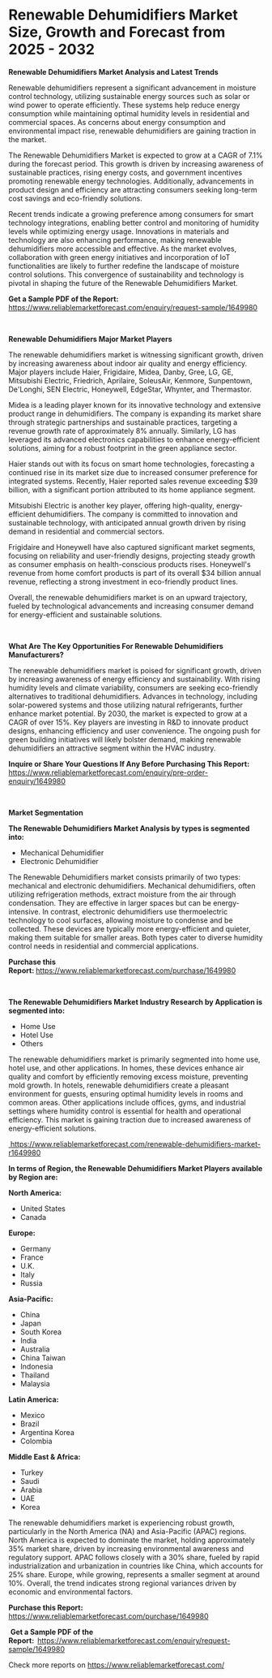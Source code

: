 <p><h1>Renewable Dehumidifiers Market Size, Growth and Forecast from 2025 - 2032</h1></p><p><strong>Renewable Dehumidifiers Market Analysis and Latest Trends</strong></p>
<p><p>Renewable dehumidifiers represent a significant advancement in moisture control technology, utilizing sustainable energy sources such as solar or wind power to operate efficiently. These systems help reduce energy consumption while maintaining optimal humidity levels in residential and commercial spaces. As concerns about energy consumption and environmental impact rise, renewable dehumidifiers are gaining traction in the market.</p><p>The Renewable Dehumidifiers Market is expected to grow at a CAGR of 7.1% during the forecast period. This growth is driven by increasing awareness of sustainable practices, rising energy costs, and government incentives promoting renewable energy technologies. Additionally, advancements in product design and efficiency are attracting consumers seeking long-term cost savings and eco-friendly solutions.</p><p>Recent trends indicate a growing preference among consumers for smart technology integrations, enabling better control and monitoring of humidity levels while optimizing energy usage. Innovations in materials and technology are also enhancing performance, making renewable dehumidifiers more accessible and effective. As the market evolves, collaboration with green energy initiatives and incorporation of IoT functionalities are likely to further redefine the landscape of moisture control solutions. This convergence of sustainability and technology is pivotal in shaping the future of the Renewable Dehumidifiers Market.</p></p>
<p><strong>Get a Sample PDF of the Report:&nbsp;</strong> <a href="https://www.reliablemarketforecast.com/enquiry/request-sample/1649980?utm_campaign=3567&utm_medium=2&utm_source=Github&utm_content=ia&utm_term=23032025&utm_id=renewable-dehumidifiers">https://www.reliablemarketforecast.com/enquiry/request-sample/1649980</a></p>
<p>&nbsp;</p>
<p><strong>Renewable Dehumidifiers Major Market Players</strong></p>
<p><p>The renewable dehumidifiers market is witnessing significant growth, driven by increasing awareness about indoor air quality and energy efficiency. Major players include Haier, Frigidaire, Midea, Danby, Gree, LG, GE, Mitsubishi Electric, Friedrich, Aprilaire, SoleusAir, Kenmore, Sunpentown, De'Longhi, SEN Electric, Honeywell, EdgeStar, Whynter, and Thermastor.</p><p>Midea is a leading player known for its innovative technology and extensive product range in dehumidifiers. The company is expanding its market share through strategic partnerships and sustainable practices, targeting a revenue growth rate of approximately 8% annually. Similarly, LG has leveraged its advanced electronics capabilities to enhance energy-efficient solutions, aiming for a robust footprint in the green appliance sector.</p><p>Haier stands out with its focus on smart home technologies, forecasting a continued rise in its market size due to increased consumer preference for integrated systems. Recently, Haier reported sales revenue exceeding $39 billion, with a significant portion attributed to its home appliance segment.</p><p>Mitsubishi Electric is another key player, offering high-quality, energy-efficient dehumidifiers. The company is committed to innovation and sustainable technology, with anticipated annual growth driven by rising demand in residential and commercial sectors.</p><p>Frigidaire and Honeywell have also captured significant market segments, focusing on reliability and user-friendly designs, projecting steady growth as consumer emphasis on health-conscious products rises. Honeywell's revenue from home comfort products is part of its overall $34 billion annual revenue, reflecting a strong investment in eco-friendly product lines.</p><p>Overall, the renewable dehumidifiers market is on an upward trajectory, fueled by technological advancements and increasing consumer demand for energy-efficient and sustainable solutions.</p></p>
<p>&nbsp;</p>
<p><strong>What Are The Key Opportunities For Renewable Dehumidifiers Manufacturers?</strong></p>
<p><p>The renewable dehumidifiers market is poised for significant growth, driven by increasing awareness of energy efficiency and sustainability. With rising humidity levels and climate variability, consumers are seeking eco-friendly alternatives to traditional dehumidifiers. Advances in technology, including solar-powered systems and those utilizing natural refrigerants, further enhance market potential. By 2030, the market is expected to grow at a CAGR of over 15%. Key players are investing in R&D to innovate product designs, enhancing efficiency and user convenience. The ongoing push for green building initiatives will likely bolster demand, making renewable dehumidifiers an attractive segment within the HVAC industry.</p></p>
<p><strong>Inquire or Share Your Questions If Any Before Purchasing This Report:</strong> <a href="https://www.reliablemarketforecast.com/enquiry/pre-order-enquiry/1649980?utm_campaign=3567&utm_medium=2&utm_source=Github&utm_content=ia&utm_term=23032025&utm_id=renewable-dehumidifiers">https://www.reliablemarketforecast.com/enquiry/pre-order-enquiry/1649980</a></p>
<p>&nbsp;</p>
<p><strong>Market Segmentation</strong></p>
<p><strong>The Renewable Dehumidifiers Market Analysis by types is segmented into:</strong></p>
<p><ul><li>Mechanical Dehumidifier</li><li>Electronic Dehumidifier</li></ul></p>
<p><p>The Renewable Dehumidifiers market consists primarily of two types: mechanical and electronic dehumidifiers. Mechanical dehumidifiers, often utilizing refrigeration methods, extract moisture from the air through condensation. They are effective in larger spaces but can be energy-intensive. In contrast, electronic dehumidifiers use thermoelectric technology to cool surfaces, allowing moisture to condense and be collected. These devices are typically more energy-efficient and quieter, making them suitable for smaller areas. Both types cater to diverse humidity control needs in residential and commercial applications.</p></p>
<p><strong>Purchase this Report:&nbsp;</strong><a href="https://www.reliablemarketforecast.com/purchase/1649980?utm_campaign=3567&utm_medium=2&utm_source=Github&utm_content=ia&utm_term=23032025&utm_id=renewable-dehumidifiers">https://www.reliablemarketforecast.com/purchase/1649980</a></p>
<p>&nbsp;</p>
<p><strong>The Renewable Dehumidifiers Market Industry Research by Application is segmented into:</strong></p>
<p><ul><li>Home Use</li><li>Hotel Use</li><li>Others</li></ul></p>
<p><p>The renewable dehumidifiers market is primarily segmented into home use, hotel use, and other applications. In homes, these devices enhance air quality and comfort by efficiently removing excess moisture, preventing mold growth. In hotels, renewable dehumidifiers create a pleasant environment for guests, ensuring optimal humidity levels in rooms and common areas. Other applications include offices, gyms, and industrial settings where humidity control is essential for health and operational efficiency. This market is gaining traction due to increased awareness of energy-efficient solutions.</p></p>
<p><a href="https://www.reliablemarketforecast.com/renewable-dehumidifiers-market-r1649980?utm_campaign=3567&utm_medium=2&utm_source=Github&utm_content=ia&utm_term=23032025&utm_id=renewable-dehumidifiers">&nbsp;https://www.reliablemarketforecast.com/renewable-dehumidifiers-market-r1649980</a></p>
<p><strong>In terms of Region, the Renewable Dehumidifiers Market Players available by Region are:</strong></p>
<p>
    <p> <strong> North America: </strong>
        <ul>
            <li>United States</li>
            <li>Canada</li>
        </ul>
        </p> 
    <p> <strong> Europe: </strong>
        <ul>
            <li>Germany</li>
            <li>France</li>
            <li>U.K.</li>
            <li>Italy</li>
            <li>Russia</li>
        </ul>
        </p> 
    <p> <strong> Asia-Pacific: </strong>
        <ul>
            <li>China</li>
            <li>Japan</li>
            <li>South Korea</li>
            <li>India</li>
            <li>Australia</li>
            <li>China Taiwan</li>
            <li>Indonesia</li>
            <li>Thailand</li>
            <li>Malaysia</li>
        </ul>
        </p> 
    <p> <strong> Latin America: </strong>
        <ul>
            <li>Mexico</li>
            <li>Brazil</li>
            <li>Argentina Korea</li>
            <li>Colombia</li>
        </ul>
        </p> 
    <p> <strong> Middle East & Africa: </strong>
        <ul>
            <li>Turkey</li>
            <li>Saudi</li>
            <li>Arabia</li>
            <li>UAE</li>
            <li>Korea</li>
        </ul>
    </p>
    </p>
<p><p>The renewable dehumidifiers market is experiencing robust growth, particularly in the North America (NA) and Asia-Pacific (APAC) regions. North America is expected to dominate the market, holding approximately 35% market share, driven by increasing environmental awareness and regulatory support. APAC follows closely with a 30% share, fueled by rapid industrialization and urbanization in countries like China, which accounts for 25% share. Europe, while growing, represents a smaller segment at around 10%. Overall, the trend indicates strong regional variances driven by economic and environmental factors.</p></p>
<p><strong>Purchase this Report: </strong><a href="https://www.reliablemarketforecast.com/purchase/1649980?utm_campaign=3567&utm_medium=2&utm_source=Github&utm_content=ia&utm_term=23032025&utm_id=renewable-dehumidifiers">https://www.reliablemarketforecast.com/purchase/1649980</a></p>
<p>&nbsp;<strong>Get a Sample PDF of the Report:&nbsp;&nbsp;</strong><a href="https://www.reliablemarketforecast.com/enquiry/request-sample/1649980?utm_campaign=3567&utm_medium=2&utm_source=Github&utm_content=ia&utm_term=23032025&utm_id=renewable-dehumidifiers">https://www.reliablemarketforecast.com/enquiry/request-sample/1649980</a></p>
<p><strong></strong></p>
<p>Check more reports on <a href="https://www.reliablemarketforecast.com/?utm_campaign=3567&utm_medium=2&utm_source=Github&utm_content=ia&utm_term=23032025&utm_id=renewable-dehumidifiers">https://www.reliablemarketforecast.com/</a></p>